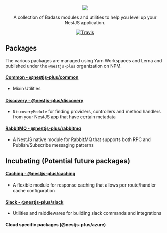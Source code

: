 <p align="center">
    <image src="nestpluslogo.svg">
</p>

<p align="center">
A collection of Badass modules and utilities to help you level up your NestJS application. 
</p>

<p align="center">
    <a href="https://travis-ci.org/WonderPanda/nestjs-plus"><img src="https://travis-ci.org/WonderPanda/nestjs-plus.svg?branch=master" alt="Travis" /></a>
</p>

## Packages

The various packages are managed using Yarn Workspaces and Lerna and published under the `@nestjs-plus` organization on NPM.

#### [Common - @nestjs-plus/common](packages/common/README.md)

- Mixin Utilities

#### [Discovery - @nestjs-plus/discovery](packages/discovery/README.md)

- `DiscoveryModule` for finding providers, controllers and method handlers from your NestJS app that have certain metadata

#### [RabbitMQ - @nestjs-plus/rabbitmq](packages/rabbitmq/README.md)

- A NestJS native module for RabbitMQ that supports both RPC and Publish/Subscribe messaging patterns

## Incubating (Potential future packages)

#### [Caching - @nestjs-plus/caching](packages/caching/README.md)

- A flexible module for response caching that allows per route/handler cache configuration

#### [Slack - @nestjs-plus/slack](packages/slack/README.md)

- Utilities and middlewares for building slack commands and integrations

#### Cloud specific packages (@nestjs-plus/azure)
